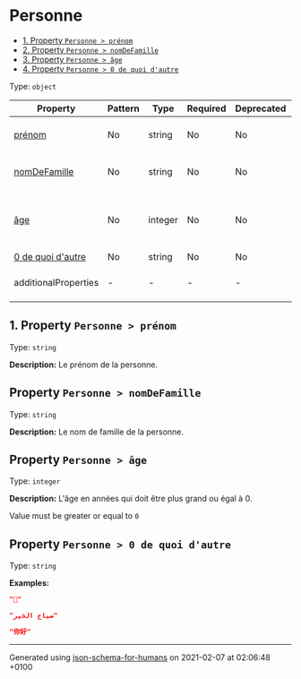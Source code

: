 # Personne

- [1. Property `Personne > prénom`](#pr_nom)
- [2. Property `Personne > nomDeFamille`](#nomDeFamille)
- [3. Property `Personne > âge`](#a_ge)
- [4. Property `Personne > 0 de quoi d'autre`](#a0_de_quoi_d_autre)

Type: `object`

| Property | Pattern | Type | Required | Deprecated | Additional | Description |
| -------- | ------- | ---- | -------- | ---------- | ---------- | ----------- |
| [prénom](#pr_nom)|No|string|No|No| No|Le prénom de la personne.|
| [nomDeFamille](#nomDeFamille)|No|string|No|No| No|Le nom de famille de la personne.|
| [âge](#a_ge)|No|integer|No|No| No|L'âge en années qui doit être plus grand ou égal à 0.|
| [0 de quoi d'autre](#a0_de_quoi_d_autre)|No|string|No|No| No|-|
  | additionalProperties | - | - | - | - |  [![made-with-Markdown](https://img.shields.io/badge/Any%20type-allowed-green)](# "Additional Properties of any type are allowed.") | - |

## <a name="pr_nom"></a>1. Property `Personne > prénom`

Type: `string`

**Description:** Le prénom de la personne.

## Property `Personne > nomDeFamille`

Type: `string`

**Description:** Le nom de famille de la personne.

## Property `Personne > âge`

Type: `integer`

**Description:** L'âge en années qui doit être plus grand ou égal à 0.

Value must be greater or equal to `0`

## Property `Personne > 0 de quoi d'autre`

Type: `string`

**Examples:** 

```json
"🖖"
```
```json
"صباح الخير"
```
```json
"你好"
```

----------------------------------------------------------------------------------------------------------------------------
Generated using [json-schema-for-humans](https://github.com/coveooss/json-schema-for-humans) on 2021-02-07 at 02:06:48 +0100
